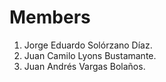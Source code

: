 # Members

1. Jorge Eduardo Solórzano Díaz.
2. Juan Camilo Lyons Bustamante.
3. Juan Andrés Vargas Bolaños.